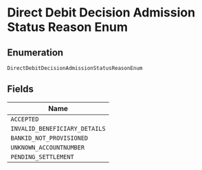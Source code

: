 
# Direct Debit Decision Admission Status Reason Enum

## Enumeration

`DirectDebitDecisionAdmissionStatusReasonEnum`

## Fields

| Name |
|  --- |
| `ACCEPTED` |
| `INVALID_BENEFICIARY_DETAILS` |
| `BANKID_NOT_PROVISIONED` |
| `UNKNOWN_ACCOUNTNUMBER` |
| `PENDING_SETTLEMENT` |

